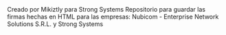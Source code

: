 <html>
    <head>
        <meta http-equiv="content-type" content="text/html; charset=UTF-8">
        <title>Creado por Mikiztly</title>
        Creado por Mikiztly para Strong Systems
    </head>
    <body>
        Repositorio para guardar las firmas hechas en HTML para las empresas: Nubicom - Enterprise Network Solutions S.R.L. y Strong Systems
    </body>
</html>
